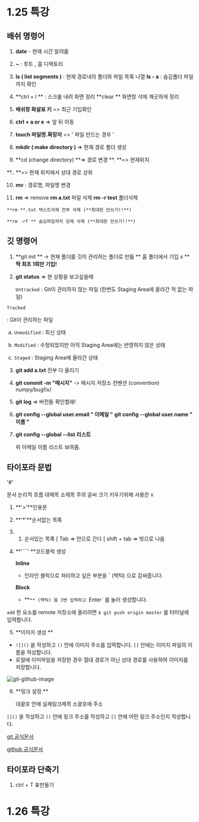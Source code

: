 # 1.25 특강 

## 배쉬 명령어

1. **date**  - 현재 시간 알려줌 

   

2. **~**  : 루트 , 홈 디렉토리

   

3. **ls ( list segments )**  : 현재 경로내의 폴더와 파일 목록 나열 
   **ls - a**  : 숨김폴더 파일까지 확인 

   
   
4. **ctrl + l ** : 스크롤 내려 화면 정리 
   **clear ** 화면창 삭제 깨긋하게 정리
   
   

5. **배쉬창 화살표 키**  => 최근 기입확인

 

6. **ctrl + a or  e**  => 앞 뒤 이동 

   

7. **touch 파일명.확장자**  => ' 파일 만드는 경우 '

     

8. **mkdir ( make directory )** => 현재 경로 폴더 생성

     

9. **cd (change directory) **=> 경로 변경 
    **. **=> 현재위치

  **.. **=> 현재 위치에서 상대 경로 상위 

  

10. **mv** : 경로명, 파일명 변경

     

10.  **rm** => remove
     **rm a.txt** 파일 삭제
     **rm -r test**  폴더삭제
        
    **rm **.txt 텍스트삭제 전부 삭제 (**최대한 안쓰기!!**)
    
    **rm -rf ** 숨김파일까지 강제 삭제 (**최대한 안쓰기!!**) 

## 깃 명령어

1. **git init **
-> 현재 폴더를 깃이 관리하는 폴더로 만듦
** 홈 폴더에서 기입 x ** 
**딱 최초 1회만 기입!** 

2. **git status** 
  => 현 상황을 보고싶을때 

   `Untracked` : Git이 관리하지 않는 파일 (한번도 Staging Area에 올라간 적 없는 파일)

  ```
  Tracked
  ```

   : Git이 관리하는 파일

  ​     a.  `Unmodified` : 최신 상태

  ​     b.  `Modified` : 수정되었지만 아직 Staging Area에는 반영하지 않은 상태

  ​     c.  `Staged` : Staging Area에 올라간 상태

3. **git add a.txt**
전부 다 올리기

4. **git commit -m "메시지"** 
-> 메시지 저장소 
컨벤션 (convention)
numpy/bugfix/

5. **git log**
=> 버전들 확인할래! 

6.   **git config --global user.email " 이메일 "** 
     **git config --global user.name " 이름 "**

7. **git config --global --list 리스트** 

   위 이메일 이름 리스트 보여줌.

## 타이포라 문법 

'#'

문서 논리적 흐름 대제목 소제목 주의 글씨 크기 키우기위해 사용은 x



1. **'>'**인용문
2.   **'*'**순서없는 목록
3. 1. 순서있는 목록
    [ Tab => 안으로 간다
     [ shift + tab => 밖으로 나옴 

4. **'```' **코드블럭 생성 

   **Inline**

   - 인라인 블럭으로 처리하고 싶은 부분을 **`** (백틱) 으로 감싸줍니다.

   **Block**

   - **`** (백틱) 을 3번 입력하고 `Enter` 를 눌러 생성합니다.

`add` 한 요소를 remote 저장소에 올리려면 `$ git push origin master` 를 터미널에 입력합니다.

5. **이미지 생성 **

- `![]()` 을 작성하고 `()` 안에 이미지 주소를 입력합니다. `[]` 안에는 이미지 파일의 이름을 작성합니다.
- 로컬에 이미파일을 저장한 경우 절대 경로가 아닌 상대 경로를 사용하여 이미지를 저장합니다.

![git-github-image](https://miro.medium.com/max/3586/1*mtsk3fQ_BRemFidhkel3dA.png)

6. **링크 설정 **

   대괄호 안에 실제링크제목  소괄호에 주소 

`[]()` 을 작성하고 `()` 안에 링크 주소를 작성하고 `[]` 안에 어떤 링크 주소인지 작성합니다.

[git 공식문서](https://git-scm.com/)

[github 공식문서](https://github.com/)

## 타이포라 단축기

1. ctrl + T 표만들기 

# 1.26 특강

